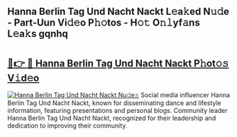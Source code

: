 ## Hanna Berlin Tag Und Nacht Nackt L𝚎a𝚔ed N𝚞𝚍e - Part-Uun Vi𝚍𝚎o P𝚑𝚘tos - H𝚘𝚝 O𝚗𝚕yf𝚊ns L𝚎a𝚔s gqnhq

# <h2><a href="http://kf5jeu.oniu.top/?m=Hanna+Berlin+Tag+Und+Nacht+Nackt">🔗👉 🔴 Hanna Berlin Tag Und Nacht Nackt P𝚑ot𝚘𝚜 V𝚒d𝚎o</a></h2>

[![Hanna Berlin Tag Und Nacht Nackt Nu𝚍e𝚜](https://i.imgur.com/0qMVB7G.gif)](http://kf5jeu.oniu.top/?m=Hanna+Berlin+Tag+Und+Nacht+Nackt)
Social media influencer Hanna Berlin Tag Und Nacht Nackt, known for disseminating dance and lifestyle information, featuring presentations and personal blogs. Community leader Hanna Berlin Tag Und Nacht Nackt, recognized for their leadership and dedication to improving their community.  
